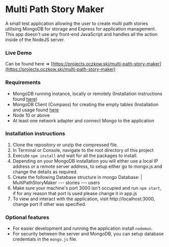 # Multi Path Story Maker

A small test application allowing the user to create multi path stories utilising MongoDB for storage and Express for application management. This app doesn't use any front-end JavaScript and handles all the action inside of the NodeJS server.

### Live Demo

Can be found here => [https://projects.oczkow.ski/multi-path-story-maker](https://projects.oczkow.ski/multi-path-story-maker)

### Requirements

-   MongoDB running instance, locally or remotely (Installation instructions found [here](https://docs.mongodb.com/manual/installation/#mongodb-community-edition-installation-tutorials))
-   MongoDB Client (Compass) for creating the empty tables (Installation and usage found [here](https://www.mongodb.com/try/download/compass)
-   Node 10 or above
-   At least one network adapter and connect Mongo to the application

### Installation instructions

1. Clone the repository or unzip the compressed file.
2. In Terminal or Console, navigate to the root directory of this project
3. Execute `npm install` and wait for all the packages to install.
4. Depending on your MongoDB installation you will either use a local IP address or a remote server address, to setup either go to mongo.js and change the details as required.
5. Create the following Database structure in mongo
   Database:
   | MultiPathStoryMaker
   --- stories
   --- users
6. Make sure your machine's port 3000 isn't occupied and run `npm start`, if for any reason that port is used please change it in app.js
7. To view and interact with the application, visit http://localhost:3000, change port if other was specified.

### Optional features

-   For easier development and running the application install `nodemon`.
-   For security between the server and MongoDB, you can setup database credentials in the `mongo.js` file.
